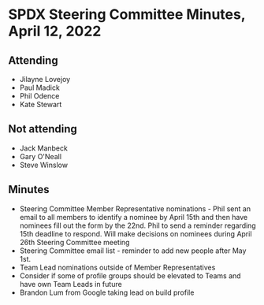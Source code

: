 # SPDX Steering Committee Minutes, April 12, 2022

## Attending
* Jilayne Lovejoy
* Paul Madick
* Phil Odence
* Kate Stewart

## Not attending
* Jack Manbeck
* Gary O'Neall
* Steve Winslow

## Minutes
* Steering Committee Member Representative nominations - Phil sent an email to all members to identify a nominee by April 15th and then have nominees fill out the form by the 22nd. Phil to send a reminder regarding 15th deadline to respond. Will make decisions on nominees during April 26th Steering Committee meeting
* Steering Committee email list - reminder to add new people after May 1st.
* Team Lead nominations outside of Member Representatives
* Consider if some of profile groups should be elevated to Teams and have own Team Leads in future
* Brandon Lum from Google taking lead on build profile
